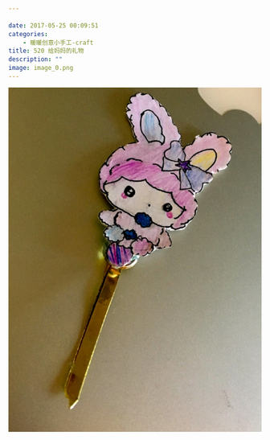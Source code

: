 ```yaml
---

date: 2017-05-25 00:09:51
categories:
    - 暖暖创意小手工-craft
title: 520 给妈妈的礼物
description: ""
image: image_0.png
---
```


![](image_0.png)